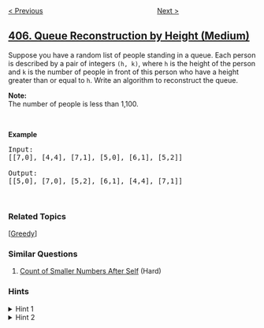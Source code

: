 <!--|This file generated by command(leetcode description); DO NOT EDIT.    |-->
<!--+----------------------------------------------------------------------+-->
<!--|@author    openset <openset.wang@gmail.com>                           |-->
<!--|@link      https://github.com/openset                                 |-->
<!--|@home      https://github.com/openset/leetcode                        |-->
<!--+----------------------------------------------------------------------+-->

[< Previous](../convert-a-number-to-hexadecimal "Convert a Number to Hexadecimal")
　　　　　　　　　　　　　　　　
[Next >](../trapping-rain-water-ii "Trapping Rain Water II")

## [406. Queue Reconstruction by Height (Medium)](https://leetcode.com/problems/queue-reconstruction-by-height "根据身高重建队列")

<p>Suppose you have a random list of people standing in a queue. Each person is described by a pair of integers <code>(h, k)</code>, where <code>h</code> is the height of the person and <code>k</code> is the number of people in front of this person who have a height greater than or equal to <code>h</code>. Write an algorithm to reconstruct the queue.</p>

<p><b>Note:</b><br />
The number of people is less than 1,100.</p>
&nbsp;

<p><b>Example</b></p>

<pre>
Input:
[[7,0], [4,4], [7,1], [5,0], [6,1], [5,2]]

Output:
[[5,0], [7,0], [5,2], [6,1], [4,4], [7,1]]
</pre>

<p>&nbsp;</p>

### Related Topics
  [[Greedy](../../tag/greedy/README.md)]

### Similar Questions
  1. [Count of Smaller Numbers After Self](../count-of-smaller-numbers-after-self) (Hard)

### Hints
<details>
<summary>Hint 1</summary>
What can you say about the position of the shortest person? </br>
If the position of the shortest person is <i>i</i>, how many people would be in front of the shortest person?
</details>

<details>
<summary>Hint 2</summary>
Once you fix the position of the shortest person, what can you say about the position of the second shortest person?
</details>
